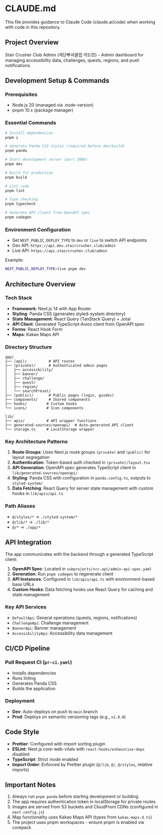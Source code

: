 # CLAUDE.md

This file provides guidance to Claude Code (claude.ai/code) when working with code in this repository.

## Project Overview

Stair Crusher Club Admin (계단뿌셔클럽 어드민) - Admin dashboard for managing accessibility data, challenges, quests, regions, and push notifications.

## Development Setup & Commands

### Prerequisites
- Node.js 20 (managed via .node-version)
- pnpm 10.x (package manager)

### Essential Commands
```bash
# Install dependencies
pnpm i

# Generate Panda CSS styles (required before dev/build)
pnpm panda

# Start development server (port 3066)
pnpm dev

# Build for production
pnpm build

# Lint code
pnpm lint

# Type checking
pnpm typecheck

# Generate API client from OpenAPI spec
pnpm codegen
```

### Environment Configuration
- Set `NEXT_PUBLIC_DEPLOY_TYPE` to `dev` or `live` to switch API endpoints
- Dev API: `https://api.dev.staircrusher.club/admin`
- Live API: `https://api.staircrusher.club/admin`

Example:
```bash
NEXT_PUBLIC_DEPLOY_TYPE=live pnpm dev
```

## Architecture Overview

### Tech Stack
- **Framework**: Next.js 14 with App Router
- **Styling**: Panda CSS (generates styled-system directory)
- **State Management**: React Query (TanStack Query) + Jotai
- **API Client**: Generated TypeScript-Axios client from OpenAPI spec
- **Forms**: React Hook Form
- **Maps**: Kakao Maps API

### Directory Structure

```
app/
├── (api)/          # API routes
├── (private)/      # Authenticated admin pages
│   ├── accessibility/
│   ├── banner/
│   ├── challenge/
│   ├── quest/
│   ├── region/
│   └── searchPreset/
├── (public)/       # Public pages (login, guides)
├── components/     # Shared components
├── hooks/         # Custom hooks
└── icons/         # Icon components

lib/
├── apis/          # API wrapper functions
├── generated-sources/openapi/  # Auto-generated API client
└── storage.ts     # LocalStorage wrapper
```

### Key Architecture Patterns

1. **Route Groups**: Uses Next.js route groups `(private)` and `(public)` for layout segregation
2. **Authentication**: Token-based auth checked in `(private)/layout.tsx`
3. **API Generation**: OpenAPI spec generates TypeScript client in `lib/generated-sources/openapi/`
4. **Styling**: Panda CSS with configuration in `panda.config.ts`, outputs to `styled-system/`
5. **Data Fetching**: React Query for server state management with custom hooks in `lib/apis/api.ts`

### Path Aliases
- `@/styles/*` → `./styled-system/*`
- `@/lib/*` → `./lib/*`
- `@/*` → `./app/*`

## API Integration

The app communicates with the backend through a generated TypeScript client:

1. **OpenAPI Spec**: Located in `subprojects/scc-api/admin-api-spec.yaml`
2. **Generation**: Run `pnpm codegen` to regenerate client
3. **API Instances**: Configured in `lib/apis/api.ts` with environment-based base URLs
4. **Custom Hooks**: Data fetching hooks use React Query for caching and state management

### Key API Services
- `DefaultApi`: General operations (quests, regions, notifications)
- `ChallengeApi`: Challenge management
- `BannerApi`: Banner management
- `AccessibilityApi`: Accessibility data management

## CI/CD Pipeline

### Pull Request CI (`pr-ci.yaml`)
- Installs dependencies
- Runs linting
- Generates Panda CSS
- Builds the application

### Deployment
- **Dev**: Auto-deploys on push to `main` branch
- **Prod**: Deploys on semantic versioning tags (e.g., `v1.0.0`)

## Code Style

- **Prettier**: Configured with import sorting plugin
- **ESLint**: Next.js core-web-vitals with `react-hooks/exhaustive-deps` disabled
- **TypeScript**: Strict mode enabled
- **Import Order**: Enforced by Prettier plugin (`@/lib`, `@/`, `@/styles`, relative imports)

## Important Notes

1. Always run `pnpm panda` before starting development or building
2. The app requires authentication token in localStorage for private routes
3. Images are served from S3 buckets and CloudFront CDNs (configured in `next.config.js`)
4. Map functionality uses Kakao Maps API (types from `kakao.maps.d.ts`)
5. The project uses pnpm workspaces - ensure pnpm is enabled via corepack